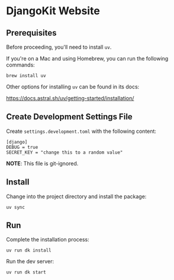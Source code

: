 # DjangoKit Website

## Prerequisites

Before proceeding, you'll need to install `uv`.

If you're on a Mac and using Homebrew, you can run the following
commands:

    brew install uv

Other options for installing `uv` can be found in its docs:

https://docs.astral.sh/uv/getting-started/installation/

## Create Development Settings File

Create `settings.development.toml` with the following content:

```
[django]
DEBUG = true
SECRET_KEY = "change this to a random value"
```

**NOTE**: This file is git-ignored.

## Install

Change into the project directory and install the package:

    uv sync

## Run

Complete the installation process:

    uv run dk install

Run the dev server:

    uv run dk start
